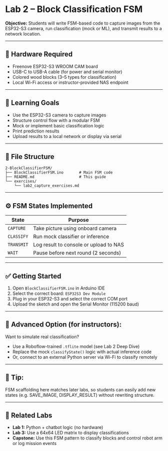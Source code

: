 # Lab 2 – Block Classification FSM

**Objective:**
Students will write FSM-based code to capture images from the ESP32-S3 camera, run classification (mock or ML), and transmit results to a network location.

---

## 🔧 Hardware Required
- Freenove ESP32-S3 WROOM CAM board
- USB-C to USB-A cable (for power and serial monitor)
- Colored wood blocks (3–5 types for classification)
- Local Wi-Fi access or instructor-provided NAS endpoint

---

## 🧠 Learning Goals
- Use the ESP32-S3 camera to capture images
- Structure control flow with a modular FSM
- Mock or implement basic classification logic
- Print prediction results
- Upload results to a local network or display via serial

---

## 📂 File Structure
```
2-BlockClassifierFSM/
├── BlockClassifierFSM.ino       # Main FSM code
├── README.md                    # This guide
└── exercises/
    └── lab2_capture_exercises.md
```

---

## ⚙️ FSM States Implemented
| State      | Purpose                                 |
|------------|------------------------------------------|
| `CAPTURE`  | Take picture using onboard camera        |
| `CLASSIFY` | Run mock classifier or inference         |
| `TRANSMIT` | Log result to console or upload to NAS   |
| `WAIT`     | Pause before next round (2 seconds)      |

---

## ✅ Getting Started
1. Open `BlockClassifierFSM.ino` in Arduino IDE
2. Select the correct board: `ESP32S3 Dev Module`
3. Plug in your ESP32-S3 and select the correct COM port
4. Upload the sketch and open the Serial Monitor (115200 baud)

---

## 🚀 Advanced Option (for instructors):
Want to simulate real classification?
- Use a Roboflow-trained `.tflite` model (see Lab 2 Deep Dive)
- Replace the mock `classifyState()` logic with actual inference code
- Or, connect to an external Python server via Wi-Fi to classify remotely

---

## 📌 Tip:
FSM scaffolding here matches later labs, so students can easily add new states (e.g. SAVE_IMAGE, DISPLAY_RESULT) without rewriting structure.

---

## 🧪 Related Labs
- **Lab 1:** Python + chatbot logic (no hardware)
- **Lab 3:** Use a 64x64 LED matrix to display classifications
- **Capstone:** Use this FSM pattern to classify blocks and control robot arm or log mission events
